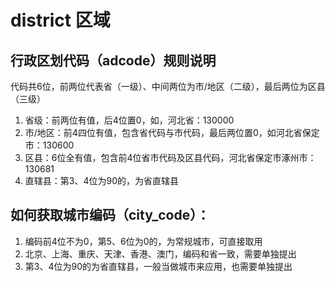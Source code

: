 # district 区域

## 行政区划代码（adcode）规则说明
代码共6位，前两位代表省（一级）、中间两位为市/地区（二级），最后两位为区县（三级）
1. 省级：前两位有值，后4位置0，如，河北省：130000
2. 市/地区：前4四位有值，包含省代码与市代码，最后两位置0，如河北省保定市：130600
3. 区县：6位全有值，包含前4位省市代码及区县代码，河北省保定市涿州市：130681
4. 直辖县：第3、4位为90的，为省直辖县

## 如何获取城市编码（city_code）：
1. 编码前4位不为0，第5、6位为0的，为常规城市，可直接取用
2. 北京、上海、重庆、天津、香港、澳门，编码和省一致，需要单独提出
3. 第3、4位为90的为省直辖县，一般当做城市来应用，也需要单独提出



